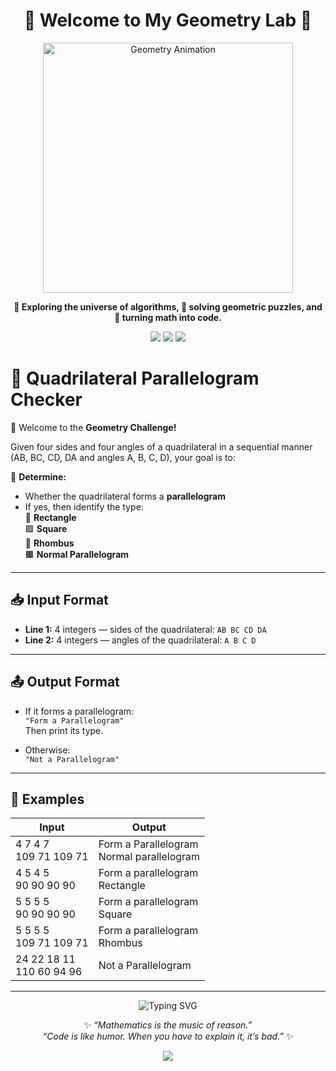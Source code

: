 <h1 align="center">📐 Welcome to My Geometry Lab 🧮</h1>

<p align="center">
  <img src="![Thinking Math](https://media.giphy.com/media/d31w24psGYeekCZy/giphy.gif)" width="400" alt="Geometry Animation">
</p>

<p align="center">
   <b> 🚀 Exploring the universe of algorithms, 🧠 solving geometric puzzles, and 🧮 turning math into code.</b>
</p>

<p align="center">
  <img src="https://img.shields.io/badge/Geometry-Driven-blueviolet?style=flat-square&logo=python&logoColor=white" />
  <img src="https://img.shields.io/badge/Logic-Lover-critical?style=flat-square&logo=codeforces&logoColor=white" />
  <img src="https://img.shields.io/badge/Math%20Puzzles-Solving-green?style=flat-square&logo=leetcode&logoColor=white" />
</p>

# 📐 Quadrilateral Parallelogram Checker

👋 Welcome to the **Geometry Challenge!**

Given four sides and four angles of a quadrilateral in a sequential manner (AB, BC, CD, DA and angles A, B, C, D), your goal is to:

🧠 **Determine:**
- Whether the quadrilateral forms a **parallelogram**
- If yes, then identify the type:  
  🔲 **Rectangle**  
  🟪 **Square**  
  🔷 **Rhombus**  
  🟫 **Normal Parallelogram**

---

## 📥 Input Format

- **Line 1:** 4 integers — sides of the quadrilateral: `AB BC CD DA`  
- **Line 2:** 4 integers — angles of the quadrilateral: `A B C D`

---

## 📤 Output Format

- If it forms a parallelogram:  
  `"Form a Parallelogram"`  
  Then print its type.

- Otherwise:  
  `"Not a Parallelogram"`

---

## 🧪 Examples



<table>
  <thead>
    <tr>
      <th>Input</th>
      <th>Output</th>
    </tr>
  </thead>
  <tbody>
    <tr>
      <td>4 7 4 7<br>109 71 109 71</td>
      <td>Form a Parallelogram<br>Normal parallelogram</td>
    </tr>
    <tr>
      <td>4 5 4 5<br>90 90 90 90</td>
      <td>Form a parallelogram<br>Rectangle</td>
    </tr>
    <tr>
      <td>5 5 5 5<br>90 90 90 90</td>
      <td>Form a parallelogram<br>Square</td>
    </tr>
    <tr>
      <td>5 5 5 5<br>109 71 109 71</td>
      <td>Form a parallelogram<br>Rhombus</td>
    </tr>
    <tr>
      <td>24 22 18 11<br>110 60 94 96</td>
      <td>Not a Parallelogram</td>
    </tr>
  </tbody>
</table>

<hr>

<p align="center">
  <img src="https://readme-typing-svg.herokuapp.com?font=Fira+Code&size=10&duration=4000&pause=1000&color=0EE6B7&center=true&vCenter=true&width=1000&lines=“Mathematics+is+the+music+of+reason.”;“Code+is+like+humor.+When+you+have+to+explain+it,+it%E2%80%99s+bad.”" alt="Typing SVG" />
</p>

<p align="center">
  ✨ <i>“Mathematics is the music of reason.”</i><br>
  <i>“Code is like humor. When you have to explain it, it’s bad.”</i> ✨
</p>

<p align="center">
  <img src="https://img.shields.io/badge/Made%20with-%E2%9D%A4%EF%B8%8F%20and%20Logic-blue?style=flat-square" />
</p>

